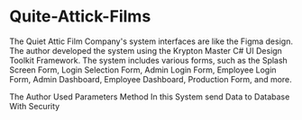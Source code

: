 # Quite-Attick-Films

The Quiet Attic Film Company's system interfaces are like the Figma design. 
The author developed the system using the Krypton Master C# UI Design Toolkit Framework. 
The system includes various forms, such as the Splash Screen Form, Login Selection Form, Admin Login Form, Employee Login Form, Admin Dashboard, Employee Dashboard, Production Form, and more.

The Author Used Parameters Method In this System send Data to Database With Security 
